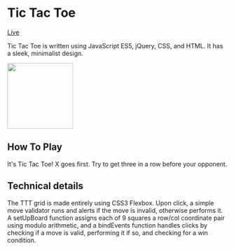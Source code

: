 # Tic Tac Toe

[Live][link]

[link]: https://stclairdaniel.github.io/jquery-tic-tac-toe/

Tic Tac Toe is written using JavaScript ES5, jQuery, CSS, and HTML. It has a sleek, minimalist design.

<img src="http://i.imgur.com/ErJvMqv.png" style="width: 150px;height: auto"/>

## How To Play

It's Tic Tac Toe! X goes first. Try to get three in a row before your opponent.

## Technical details

The TTT grid is made entirely using CSS3 Flexbox. Upon click, a simple move validator runs and alerts if the move is invalid, otherwise performs it. A setUpBoard function assigns each of 9 squares a row/col coordinate pair using modulo arithmetic, and a bindEvents function handles clicks by checking if a move is valid, performing it if so, and checking for a win condition.
